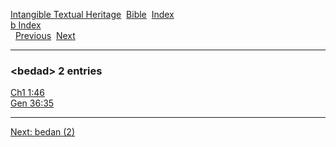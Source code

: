 [Intangible Textual Heritage](../../index)  [Bible](../index) 
[Index](index)   
[b Index](_b_)  
  [Previous](c01171)  [Next](c01173) 

------------------------------------------------------------------------

### &lt;bedad&gt; 2 entries

[Ch1 1:46](../kjv/ch1001.htm#046)  
[Gen 36:35](../kjv/gen036.htm#035)  

------------------------------------------------------------------------

[Next: bedan (2)](c01173)
